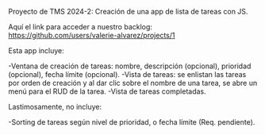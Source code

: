 Proyecto de TMS 2024-2: Creación de una app de lista de tareas con JS.

Aquí el link para acceder a nuestro backlog: https://github.com/users/valerie-alvarez/projects/1

Esta app incluye:

-Ventana de creación de tareas: nombre, descripción (opcional), prioridad (opcional), fecha límite (opcional).
-Vista de tareas: se enlistan las tareas por orden de creación y al dar clic sobre el nombre de una tarea, se abre un menú para el RUD de la tarea.
-Vista de tareas completadas.

Lastimosamente, no incluye:

-Sorting de tareas según nivel de prioridad, o fecha límite (Req. pendiente).

